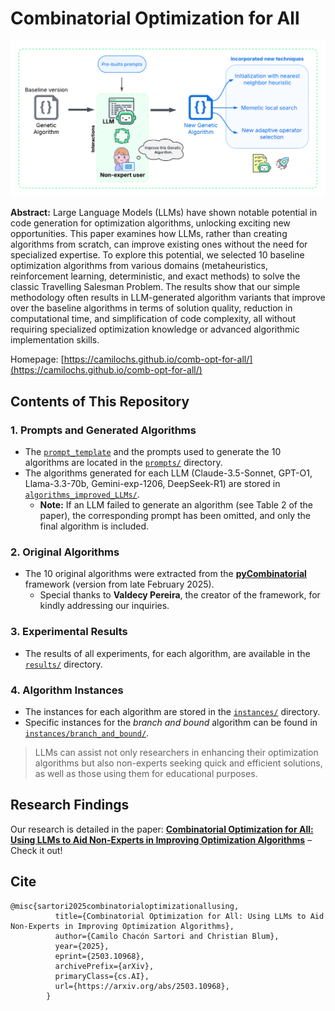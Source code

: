 # Combinatorial Optimization for All

![alt image](static/images/abstract.png)

**Abstract:** Large Language Models (LLMs) have shown notable potential in code generation for optimization algorithms, unlocking exciting new opportunities. This paper examines how LLMs, rather than creating algorithms from scratch, can improve existing ones without the need for specialized expertise. To explore this potential, we selected 10 baseline optimization algorithms from various domains (metaheuristics, reinforcement learning, deterministic, and exact methods) to solve the classic Travelling Salesman Problem. The results show that our simple methodology often results in LLM-generated algorithm variants that improve over the baseline algorithms in terms of solution quality, reduction in computational time, and simplification of code complexity, all without requiring specialized optimization knowledge or advanced algorithmic implementation skills.

Homepage: [https://camilochs.github.io/comb-opt-for-all/](https://camilochs.github.io/comb-opt-for-all/)

## Contents of This Repository

### 1. Prompts and Generated Algorithms
- The [`prompt_template`](prompts/) and the prompts used to generate the 10 algorithms are located in the [`prompts/`](prompts/) directory.
- The algorithms generated for each LLM (Claude-3.5-Sonnet, GPT-O1, Llama-3.3-70b, Gemini-exp-1206, DeepSeek-R1) are stored in [`algorithms_improved_LLMs/`](algorithms_improved_LLMs/).  
  - **Note:** If an LLM failed to generate an algorithm (see Table 2 of the paper), the corresponding prompt has been omitted, and only the final algorithm is included.

### 2. Original Algorithms
- The 10 original algorithms were extracted from the **[pyCombinatorial](https://github.com/Valdecy/pyCombinatorial)** framework (version from late February 2025).  
  - Special thanks to **Valdecy Pereira**, the creator of the framework, for kindly addressing our inquiries.

### 3. Experimental Results
- The results of all experiments, for each algorithm, are available in the [`results/`](results/) directory.

### 4. Algorithm Instances
- The instances for each algorithm are stored in the [`instances/`](instances/) directory.  
- Specific instances for the *branch and bound* algorithm can be found in [`instances/branch_and_bound/`](instances/branch_and_bound/).

> LLMs can assist not only researchers in enhancing their optimization algorithms but also non-experts seeking quick and efficient solutions, as well as those using them for educational purposes.

## Research Findings

Our research is detailed in the paper:
**[Combinatorial Optimization for All: Using LLMs to Aid Non-Experts in Improving Optimization Algorithms](https://www.alphaxiv.org/abs/2503.10968)** – Check it out!

## Cite

```
@misc{sartori2025combinatorialoptimizationallusing,
          title={Combinatorial Optimization for All: Using LLMs to Aid Non-Experts in Improving Optimization Algorithms}, 
          author={Camilo Chacón Sartori and Christian Blum},
          year={2025},
          eprint={2503.10968},
          archivePrefix={arXiv},
          primaryClass={cs.AI},
          url={https://arxiv.org/abs/2503.10968}, 
        }
```
